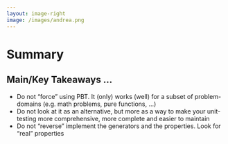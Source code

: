 ```yaml
---
layout: image-right
image: /images/andrea.png
---
```


# Summary

## Main/Key Takeaways ...

* Do not “force” using PBT. It (only) works (well) for a subset of
  problem-domains (e.g. math problems, pure functions, ...)
* Do not look at it as an alternative, but more as a way to make your
  unit-testing more comprehensive, more complete and easier to
  maintain
* Do not “reverse” implement the generators and the properties. Look
  for “real” properties

<!--

Notes ...

-->
